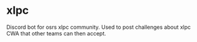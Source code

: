 # xlpc
Discord bot for osrs xlpc community. Used to post challenges about xlpc CWA that other teams can then accept.
